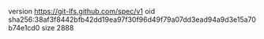 version https://git-lfs.github.com/spec/v1
oid sha256:38af3f8442bfb42dd19ea97f30f96d49f79a07dd3ead94a9d3e15a70b74e1cd0
size 2888

